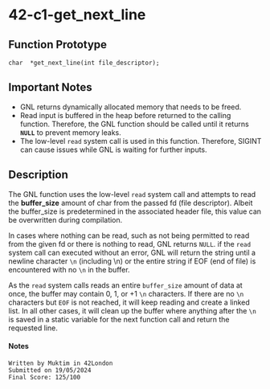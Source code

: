 # 42-c1-get_next_line
## **Function Prototype**
	char  *get_next_line(int file_descriptor);
 
## **Important Notes**
- GNL returns dynamically allocated memory that needs to be freed.
- Read input is buffered in the heap before returned to the calling function. Therefore, the GNL function should be called until it returns **`NULL`** to prevent memory leaks.
- The low-level `read` system call is used in this function. Therefore, SIGINT can cause issues while GNL is waiting for further inputs.

## **Description**
The GNL function uses the low-level `read` system call and attempts to read the **buffer_size** amount of char from the passed fd (file descriptor). Albeit the buffer_size is predetermined in the associated header file, this value can be overwritten during compilation.

In cases where nothing can be read, such as not being permitted to read from the given fd or there is nothing to read, GNL returns `NULL`. if the `read` system call can executed without an error, GNL will return the string until a newline character `\n` (including \n) or the 
entire string if EOF (end of file) is encountered with no `\n` in the buffer.

As the `read` system calls reads an entire `buffer_size` amount of data at once, the buffer may contain 0, 1, or +1 `\n` characters. If there are no `\n` characters but `EOF` is not reached, it will keep reading and create a linked list. In all other cases, 
it will clean up the buffer where anything after the `\n` is saved in a static variable for the next function call and return the requested line.

#### **Notes**
	Written by Muktim in 42London
 	Submitted on 19/05/2024
  	Final Score: 125/100
